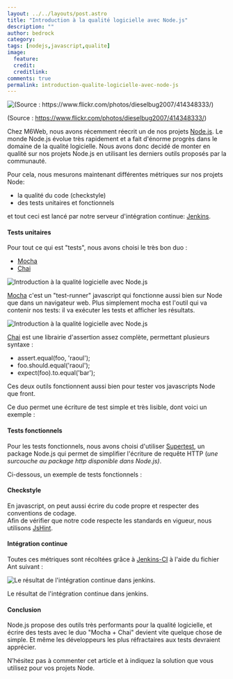 ```yaml
---
layout: ../../layouts/post.astro
title: "Introduction à la qualité logicielle avec Node.js"
description: ""
author: bedrock 
category: 
tags: [nodejs,javascript,qualite]
image:
  feature: 
  credit: 
  creditlink: 
comments: true  
permalink: introduction-qualite-logicielle-avec-node-js
---
```


![(Source : https://www.flickr.com/photos/dieselbug2007/414348333/)](../../../../images/posts/imgob/0-00-30-83-201307-ob_0f27a1_414348333-b72ff906de-b-jpg.jpeg)

(Source : https://www.flickr.com/photos/dieselbug2007/414348333/)


Chez M6Web, nous avons récemment réecrit un de nos projets [Node.js](https://nodejs.org/).
Le monde Node.js évolue très rapidement et a fait d'énorme progrès dans le domaine de la qualité logicielle.
Nous avons donc decidé de monter en qualité sur nos projets Node.js en utilisant les derniers outils proposés par la communauté.


Pour cela, nous mesurons maintenant différentes métriques sur nos projets Node:

- la qualité du code (checkstyle)
- des tests unitaires et fonctionnels

et tout ceci est lancé par notre serveur d'intégration continue: [Jenkins](https://jenkins-ci.org/).



#### Tests unitaires

Pour tout ce qui est "tests", nous avons choisi le très bon duo :

- [Mocha](https://visionmedia.github.io/mocha/)
- [Chai](https://chaijs.com/)



![Introduction à la qualité logicielle avec Node.js](../../../../images/posts/imgob/0-00-30-83-201307-ob_d472509f78a8e21ad02b2e74ec9f03a0_15f75683-mocha-logo-png.png)

[Mocha](https://visionmedia.github.io/mocha/) c'est un "test-runner" javascript qui fonctionne aussi bien sur Node que dans un navigateur web. Plus simplement mocha est l'outil qui va contenir nos tests: il va exécuter les tests et afficher les résultats.



![Introduction à la qualité logicielle avec Node.js](../../../../images/posts/imgob/0-00-30-83-201307-ob_99cf18_636ffadd667e8f9abe354403692aeb73.png)

[Chai](https://chaijs.com/) est une librairie d'assertion assez complète, permettant plusieurs syntaxe :

- assert.equal(foo, 'raoul');
- foo.should.equal('raoul');
- expect(foo).to.equal('bar');

Ces deux outils fonctionnent aussi bien pour tester vos javascripts Node que front.



Ce duo permet une écriture de test simple et très lisible, dont voici un exemple : 

<script src="https://gist.github.com/nchaulet/5857049.js"></script>


#### Tests fonctionnels

Pour les tests fonctionnels, nous avons choisi d'utiliser [Supertest](https://github.com/visionmedia/supertest), un package Node.js qui permet de simplifier l'écriture de requête HTTP (*une surcouche au package http disponible dans Node.js)*.

Ci-dessous, un exemple de tests fonctionnels :


<script src="https://gist.github.com/nchaulet/5857173.js"></script>


#### Checkstyle

En javascript, on peut aussi écrire du code propre et respecter des conventions de codage.  
 Afin de vérifier que notre code respecte les standards en vigueur, nous utilisons [JsHint](https://www.jshint.com/).



#### Intégration continue

Toutes ces métriques sont récoltées grâce à [Jenkins-CI](https://jenkins-ci.org/) à l'aide du fichier Ant suivant :



<script src="https://gist.github.com/nchaulet/5857025.js"></script>

![Le résultat de l'intégration continue dans jenkins.](../../../../images/posts/imgob/0-00-30-83-201306-ob_56a4f738660c069741e43ca3dad5a7d7_jenkins.png)

Le résultat de l'intégration continue dans jenkins.




#### Conclusion

Node.js propose des outils très performants pour la qualité logicielle, et écrire des tests avec le duo "Mocha + Chai" devient vite quelque chose de simple. Et même les développeurs les plus réfractaires aux tests devraient apprécier.

N’hésitez pas à commenter cet article et à indiquez la solution que vous utilisez pour vos projets Node.




